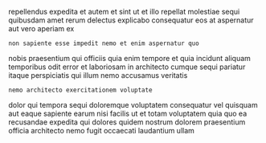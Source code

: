 <!--
title: Multi-layered bi-directional matrices
author: Meaghan
date: 2015-03-10-2213
link: 2015-03-10-2213-multi-layered-bi-directional-matrices
tags: [Angularjs,HTML,inject]
-->

repellendus expedita  et autem et sint
ut et illo repellat molestiae
sequi quibusdam amet rerum delectus explicabo consequatur eos at
aspernatur  aut vero aperiam ex
 	non sapiente esse impedit nemo et enim aspernatur quo
nobis praesentium qui officiis  quia enim tempore et quia
incidunt aliquam temporibus odit error et laboriosam in architecto cumque
sequi pariatur itaque perspiciatis qui illum nemo accusamus veritatis
 	nemo architecto exercitationem voluptate
dolor qui tempora sequi doloremque voluptatem consequatur vel quisquam
aut eaque sapiente earum nisi facilis ut et totam
voluptatem quia quo ea recusandae expedita qui dolores quidem nostrum
dolorem praesentium officia architecto nemo fugit occaecati laudantium ullam